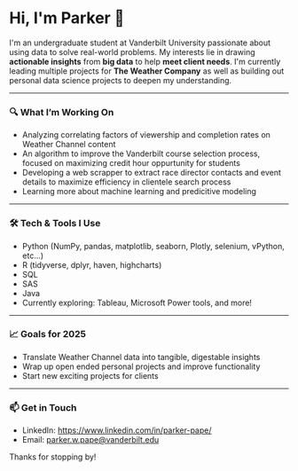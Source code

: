 # Hi, I'm Parker 👋

I'm an undergraduate student at Vanderbilt University passionate about using data to solve real-world problems. My interests lie in drawing **actionable insights** from **big data** to help **meet client needs**. I'm currently leading multiple projects for **The Weather Company** as well as building out personal data science projects to deepen my understanding.

---

### 🔍 What I’m Working On
- Analyzing correlating factors of viewership and completion rates on Weather Channel content
- An algorithm to improve the Vanderbilt course selection process, focused on maximizing credit hour oppurtunity for students
- Developing a web scrapper to extract race director contacts and event details to maximize efficiency in clientele search process
- Learning more about machine learning and predicitive modeling

---

### 🛠️ Tech & Tools I Use
- Python (NumPy, pandas, matplotlib, seaborn, Plotly, selenium, vPython, etc...)
- R (tidyverse, dplyr, haven, highcharts)
- SQL
- SAS
- Java
- Currently exploring: Tableau, Microsoft Power tools, and more!

---

### 📈 Goals for 2025
- Translate Weather Channel data into tangible, digestable insights
- Wrap up open ended personal projects and improve functionality
- Start new exciting projects for clients

---

### 📫 Get in Touch
- LinkedIn: https://www.linkedin.com/in/parker-pape/
- Email: parker.w.pape@vanderbilt.edu

Thanks for stopping by!
